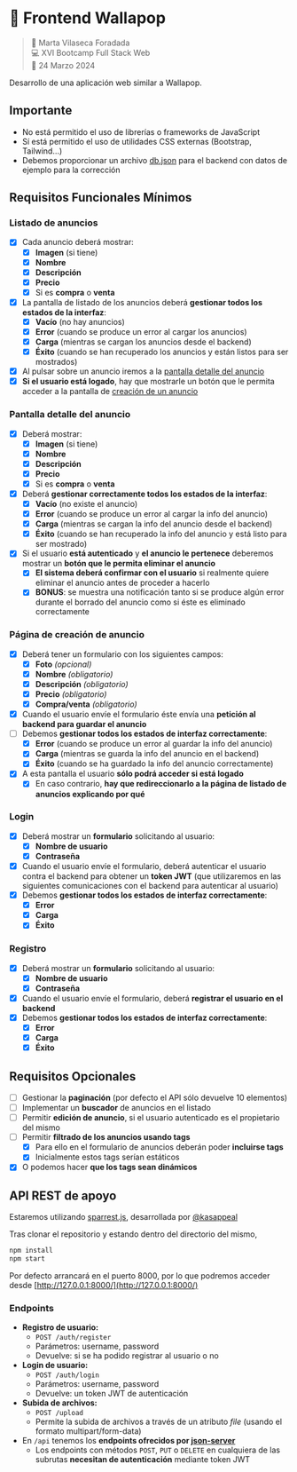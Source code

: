 # 🛒 Frontend Wallapop

> 👤 Marta Vilaseca Foradada  
> 💻 XVI Bootcamp Full Stack Web  
> 📅 24 Marzo 2024

Desarrollo de una aplicación web similar a Wallapop.

## Importante

- No está permitido el uso de librerías o frameworks de JavaScript
- Sí está permitido el uso de utilidades CSS externas (Bootstrap, Tailwind...)
- Debemos proporcionar un archivo [db.json](db.json) para el backend con datos de ejemplo para la corrección

## Requisitos Funcionales Mínimos

### Listado de anuncios

- [x] Cada anuncio deberá mostrar:
  - [x] **Imagen** (si tiene)
  - [x] **Nombre**
  - [x] **Descripción**
  - [x] **Precio**
  - [x] Si es **compra** o **venta**
- [x] La pantalla de listado de los anuncios deberá **gestionar todos los estados de la interfaz**:
  - [x] **Vacío** (no hay anuncios)
  - [x] **Error** (cuando se produce un error al cargar los anuncios)
  - [x] **Carga** (mientras se cargan los anuncios desde el backend)
  - [x] **Éxito** (cuando se han recuperado los anuncios y están listos para ser mostrados)
- [x] Al pulsar sobre un anuncio iremos a la [pantalla detalle del anuncio](#pantalla-detalle-del-anuncio)
- [x] **Si el usuario está logado**, hay que mostrarle un botón que le permita acceder a la pantalla de [creación de un anuncio](#página-de-creación-de-anuncio)

### Pantalla detalle del anuncio

- [x] Deberá mostrar:
  - [x] **Imagen** (si tiene)
  - [x] **Nombre**
  - [x] **Descripción**
  - [x] **Precio**
  - [x] Si es **compra** o **venta**
- [x] Deberá **gestionar correctamente todos los estados de la interfaz**:
  - [x] **Vacío** (no existe el anuncio)
  - [x] **Error** (cuando se produce un error al cargar la info del anuncio)
  - [x] **Carga** (mientras se cargan la info del anuncio desde el backend)
  - [x] **Éxito** (cuando se han recuperado la info del anuncio y está listo para ser mostrado)
- [x] Si el usuario **está autenticado** y **el anuncio le pertenece** deberemos mostrar un **botón que le permita eliminar el anuncio**
  - [x] **El sistema deberá confirmar con el usuario** si realmente quiere eliminar el anuncio antes de proceder a hacerlo
  - [x] **BONUS**: se muestra una notificación tanto si se produce algún error durante el borrado del anuncio como si éste es eliminado correctamente

### Página de creación de anuncio

- [x] Deberá tener un formulario con los siguientes campos:
  - [x] **Foto** _(opcional)_
  - [x] **Nombre** _(obligatorio)_
  - [x] **Descripción** _(obligatorio)_
  - [x] **Precio** _(obligatorio)_
  - [x] **Compra/venta** _(obligatorio)_
- [x] Cuando el usuario envíe el formulario éste envía una **petición al backend para guardar el anuncio**
- [ ] Debemos **gestionar todos los estados de interfaz correctamente**:
  - [x] **Error** (cuando se produce un error al guardar la info del anuncio)
  - [x] **Carga** (mientras se guarda la info del anuncio en el backend)
  - [x] **Éxito** (cuando se ha guardado la info del anuncio correctamente)
- [x] A esta pantalla el usuario **sólo podrá acceder si está logado**
  - [x] En caso contrario, **hay que redireccionarlo a la página de listado de anuncios explicando por qué**

### Login

- [x] Deberá mostrar un **formulario** solicitando al usuario:
  - [x] **Nombre de usuario**
  - [x] **Contraseña**
- [x] Cuando el usuario envíe el formulario, deberá autenticar el usuario contra el backend para obtener un **token JWT** (que utilizaremos en las siguientes comunicaciones con el backend para autenticar al usuario)
- [x] Debemos **gestionar todos los estados de interfaz correctamente**:
  - [x] **Error**
  - [x] **Carga**
  - [x] **Éxito**

### Registro

- [x] Deberá mostrar un **formulario** solicitando al usuario:
  - [x] **Nombre de usuario**
  - [x] **Contraseña**
- [x] Cuando el usuario envíe el formulario, deberá **registrar el usuario en el backend**
- [x] Debemos **gestionar todos los estados de interfaz correctamente**:
  - [x] **Error**
  - [x] **Carga**
  - [x] **Éxito**

## Requisitos Opcionales

- [ ] Gestionar la **paginación** (por defecto el API sólo devuelve 10 elementos)
- [ ] Implementar un **buscador** de anuncios en el listado
- [ ] Permitir **edición de anuncio**, si el usuario autenticado es el propietario del mismo
- [ ] Permitir **filtrado de los anuncios usando tags**
  - [x] Para ello en el formulario de anuncios deberán poder **incluirse tags**
  - [x] Inicialmente estos tags serían estáticos
- [x] O podemos hacer **que los tags sean dinámicos**

## API REST de apoyo

Estaremos utilizando [sparrest.js](https://github.com/kasappeal/sparrest.js), desarrollada por [@kasappeal](https://www.github.com/kasappeal)

Tras clonar el repositorio y estando dentro del directorio del mismo,

```sh
npm install
npm start
```

Por defecto arrancará en el puerto 8000, por lo que podremos acceder desde [http://127.0.0.1:8000/](http://127.0.0.1:8000/)

### Endpoints

- **Registro de usuario:**
  - `POST /auth/register`
  - Parámetros: username, password
  - Devuelve: si se ha podido registrar al usuario o no
- **Login de usuario:**
  - `POST /auth/login`
  - Parámetros: username, password
  - Devuelve: un token JWT de autenticación
- **Subida de archivos:**
  - `POST /upload`
  - Permite la subida de archivos a través de un atributo _file_ (usando el formato multipart/form-data)
- En `/api` tenemos los **endpoints ofrecidos por [json-server](https://github.com/typicode/json-server)**
  - Los endpoints con métodos `POST`, `PUT` o `DELETE` en cualquiera de las subrutas **necesitan de autenticación** mediante token JWT
